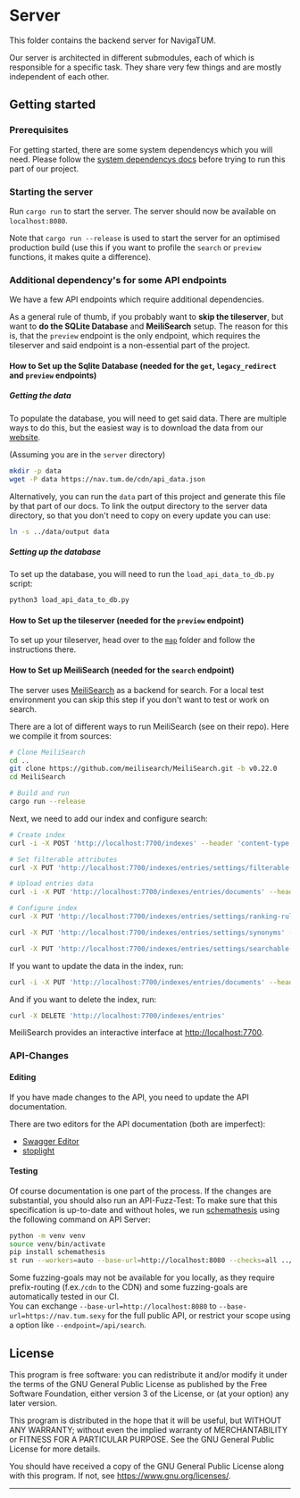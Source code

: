 # Server

This folder contains the backend server for NavigaTUM.

Our server is architected in different submodules, each of which is responsible for a specific task.
They share very few things and are mostly independent of each other.

## Getting started

### Prerequisites

For getting started, there are some system dependencys which you will need.
Please follow the [system dependencys docs](resources/documentation/Dependencys.md) before trying to run this part of our project.

### Starting the server

Run `cargo run` to start the server.
The server should now be available on `localhost:8080`.

Note that `cargo run --release` is used to start the server for an optimised production build (use this if you want to profile the `search` or `preview` functions, it makes quite a difference).

### Additional dependency's for some API endpoints

We have a few API endpoints which require additional dependencies.

As a general rule of thumb, if you probably want to **skip the tileserver**, but want to **do the SQLite Database** and **MeiliSearch** setup.
The reason for this is, that the `preview` endpoint is the only endpoint, which requires the tileserver and said endpoint is a non-essential part of the project.

#### How to Set up the Sqlite Database (needed for the `get`, `legacy_redirect` and `preview` endpoints)

##### Getting the data

To populate the database, you will need to get said data.
There are multiple ways to do this, but the easiest way is to download the data from our [website](https://nav.tum.de/).

(Assuming you are in the `server` directory)

```bash
mkdir -p data
wget -P data https://nav.tum.de/cdn/api_data.json
```

Alternatively, you can run the `data` part of this project and generate this file by that part of our docs.
To link the output directory to the server data directory, so that you don't need to copy on every update you can use:

```bash
ln -s ../data/output data
```

##### Setting up the database

To set up the database, you will need to run the `load_api_data_to_db.py` script:

```bash
python3 load_api_data_to_db.py
```

#### How to Set up the tileserver (needed for the `preview` endpoint)

To set up your tileserver, head over to the [`map`](https://github.com/TUM-Dev/NavigaTUM/tree/main/map) folder and follow the instructions there.

#### How to Set up MeiliSearch (needed for the `search` endpoint)

The server uses [MeiliSearch](https://github.com/meilisearch/MeiliSearch) as a backend for search.
For a local test environment you can skip this step if you don't want to test or work on search.

There are a lot of different ways to run MeiliSearch (see on their repo). Here we compile it
from sources:

```bash
# Clone MeiliSearch
cd ..
git clone https://github.com/meilisearch/MeiliSearch.git -b v0.22.0
cd MeiliSearch

# Build and run
cargo run --release
```

Next, we need to add our index and configure search:

```bash
# Create index
curl -i -X POST 'http://localhost:7700/indexes' --header 'content-type: application/json' --data '{ "uid": "entries", "primaryKey": "ms_id" }'

# Set filterable attributes
curl -X PUT 'http://localhost:7700/indexes/entries/settings/filterable-attributes' --data '["facet"]'

# Upload entries data
curl -i -X PUT 'http://localhost:7700/indexes/entries/documents' --header 'content-type: application/json' --data-binary @data/search_data.json

# Configure index
curl -X PUT 'http://localhost:7700/indexes/entries/settings/ranking-rules' --data '["words","typo","rank:desc","exactness","proximity","attribute"]'

curl -X PUT 'http://localhost:7700/indexes/entries/settings/synonyms' --data @../data/search_synonyms.json

curl -X PUT 'http://localhost:7700/indexes/entries/settings/searchable-attributes' --data '[ "ms_id", "name", "arch_name", "type", "type_common_name", "parent_building", "parent_keywords", "address", "usage" ]'
```

If you want to update the data in the index, run:

```bash
curl -i -X PUT 'http://localhost:7700/indexes/entries/documents' --header 'content-type: application/json' --data-binary @data/search_data.json
```

And if you want to delete the index, run:

```bash
curl -X DELETE 'http://localhost:7700/indexes/entries'
```

MeiliSearch provides an interactive interface at [http://localhost:7700](http://localhost:7700).

### API-Changes

#### Editing

If you have made changes to the API, you need to update the API documentation.

There are two editors for the API documentation (both are imperfect):

- [Swagger Editor](https://editor.swagger.io/?url=https://raw.githubusercontent.com/TUM-Dev/navigatum/main/openapi.yaml)
- [stoplight](stoplight.io)

#### Testing

Of course documentation is one part of the process. If the changes are substantial, you should also run an API-Fuzz-Test:
To make sure that this specification is up-to-date and without holes, we run [schemathesis](https://github.com/schemathesis/schemathesis) using the following command on API Server:

```bash
python -m venv venv
source venv/bin/activate
pip install schemathesis
st run --workers=auto --base-url=http://localhost:8080 --checks=all ../openapi.yaml
```

Some fuzzing-goals may not be available for you locally, as they require prefix-routing (f.ex.`/cdn` to the CDN) and some fuzzing-goals are automatically tested in our CI.  
You can exchange `--base-url=http://localhost:8080` to `--base-url=https://nav.tum.sexy` for the full public API, or restrict your scope using a option like `--endpoint=/api/search`.

## License

This program is free software: you can redistribute it and/or modify
it under the terms of the GNU General Public License as published by
the Free Software Foundation, either version 3 of the License, or
(at your option) any later version.

This program is distributed in the hope that it will be useful,
but WITHOUT ANY WARRANTY; without even the implied warranty of
MERCHANTABILITY or FITNESS FOR A PARTICULAR PURPOSE. See the
GNU General Public License for more details.

You should have received a copy of the GNU General Public License
along with this program. If not, see <https://www.gnu.org/licenses/>.

---
